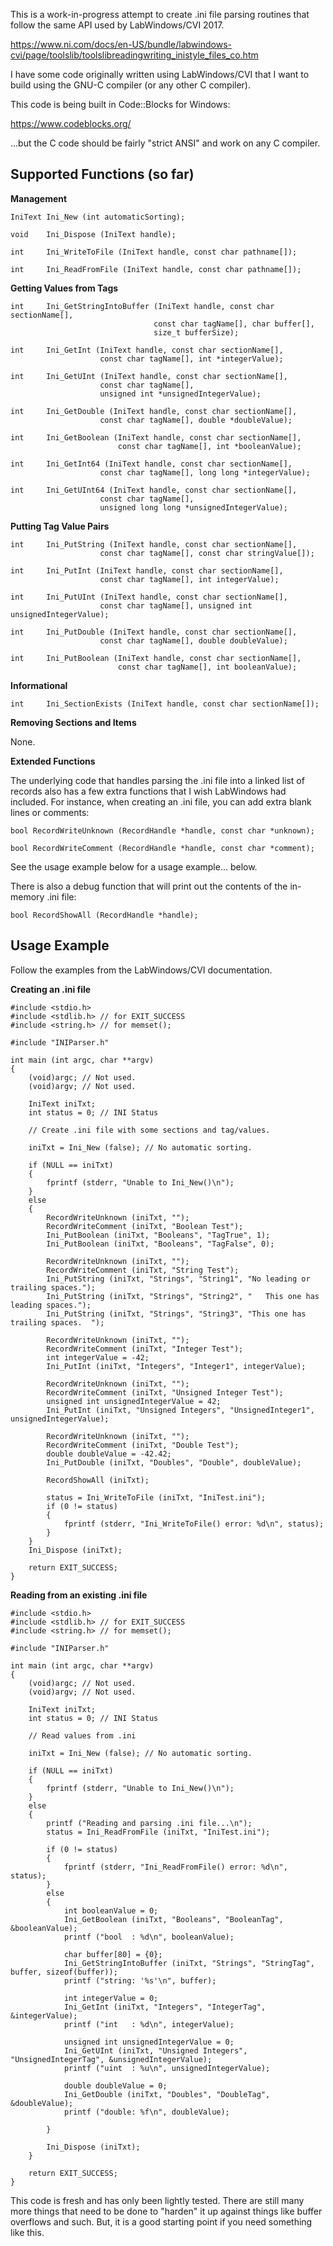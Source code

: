 This is a work-in-progress attempt to create .ini file parsing routines that follow the same API used by LabWindows/CVI 2017.

https://www.ni.com/docs/en-US/bundle/labwindows-cvi/page/toolslib/toolslibreadingwriting_inistyle_files_co.htm

I have some code originally written using LabWindows/CVI that I want to build using the GNU-C compiler (or any other C compiler).

This code is being built in Code::Blocks for Windows:

https://www.codeblocks.org/

...but the C code should be fairly "strict ANSI" and work on any C compiler.

Supported Functions (so far)
-------------------------------------------------------------------------------
**Management**

    IniText Ini_New (int automaticSorting);
    
    void    Ini_Dispose (IniText handle);
    
    int     Ini_WriteToFile (IniText handle, const char pathname[]);
    
    int     Ini_ReadFromFile (IniText handle, const char pathname[]);

**Getting Values from Tags**

    int     Ini_GetStringIntoBuffer (IniText handle, const char sectionName[],
                                    const char tagName[], char buffer[],
                                    size_t bufferSize);

    int     Ini_GetInt (IniText handle, const char sectionName[],
                        const char tagName[], int *integerValue);

    int     Ini_GetUInt (IniText handle, const char sectionName[],
                        const char tagName[],
                        unsigned int *unsignedIntegerValue);

    int     Ini_GetDouble (IniText handle, const char sectionName[],
                        const char tagName[], double *doubleValue);

    int     Ini_GetBoolean (IniText handle, const char sectionName[],
                            const char tagName[], int *booleanValue);

    int     Ini_GetInt64 (IniText handle, const char sectionName[],
                        const char tagName[], long long *integerValue);

    int     Ini_GetUInt64 (IniText handle, const char sectionName[],
                        const char tagName[],
                        unsigned long long *unsignedIntegerValue);

**Putting Tag Value Pairs**

    int     Ini_PutString (IniText handle, const char sectionName[],
                        const char tagName[], const char stringValue[]);

    int     Ini_PutInt (IniText handle, const char sectionName[],
                        const char tagName[], int integerValue);

    int     Ini_PutUInt (IniText handle, const char sectionName[],
                        const char tagName[], unsigned int unsignedIntegerValue);

    int     Ini_PutDouble (IniText handle, const char sectionName[],
                        const char tagName[], double doubleValue);

    int     Ini_PutBoolean (IniText handle, const char sectionName[],
                            const char tagName[], int booleanValue);

**Informational**

    int     Ini_SectionExists (IniText handle, const char sectionName[]);

**Removing Sections and Items**

None.

**Extended Functions**

The underlying code that handles parsing the .ini file into a linked list of records also has a few extra functions that I wish LabWindows had included. For instance, when creating an .ini file, you can add extra blank lines or comments:

    bool RecordWriteUnknown (RecordHandle *handle, const char *unknown);

    bool RecordWriteComment (RecordHandle *handle, const char *comment);

See the usage example below for a usage example... below.

There is also a debug function that will print out the contents of the in-memory .ini file:

    bool RecordShowAll (RecordHandle *handle);

Usage Example
-------------------------------------------------------------------------------
Follow the examples from the LabWindows/CVI documentation.

**Creating an .ini file**
````
#include <stdio.h>
#include <stdlib.h> // for EXIT_SUCCESS
#include <string.h> // for memset();

#include "INIParser.h"

int main (int argc, char **argv)
{
    (void)argc; // Not used.
    (void)argv; // Not used.

    IniText iniTxt;
    int status = 0; // INI Status

    // Create .ini file with some sections and tag/values.

    iniTxt = Ini_New (false); // No automatic sorting.

    if (NULL == iniTxt)
    {
        fprintf (stderr, "Unable to Ini_New()\n");
    }
    else
    {
        RecordWriteUnknown (iniTxt, "");
        RecordWriteComment (iniTxt, "Boolean Test");
        Ini_PutBoolean (iniTxt, "Booleans", "TagTrue", 1);
        Ini_PutBoolean (iniTxt, "Booleans", "TagFalse", 0);

        RecordWriteUnknown (iniTxt, "");
        RecordWriteComment (iniTxt, "String Test");
        Ini_PutString (iniTxt, "Strings", "String1", "No leading or trailing spaces.");
        Ini_PutString (iniTxt, "Strings", "String2", "   This one has leading spaces.");
        Ini_PutString (iniTxt, "Strings", "String3", "This one has trailing spaces.  ");

        RecordWriteUnknown (iniTxt, "");
        RecordWriteComment (iniTxt, "Integer Test");
        int integerValue = -42;
        Ini_PutInt (iniTxt, "Integers", "Integer1", integerValue);

        RecordWriteUnknown (iniTxt, "");
        RecordWriteComment (iniTxt, "Unsigned Integer Test");
        unsigned int unsignedIntegerValue = 42;
        Ini_PutInt (iniTxt, "Unsigned Integers", "UnsignedInteger1", unsignedIntegerValue);

        RecordWriteUnknown (iniTxt, "");
        RecordWriteComment (iniTxt, "Double Test");
        double doubleValue = -42.42;
        Ini_PutDouble (iniTxt, "Doubles", "Double", doubleValue);

        RecordShowAll (iniTxt);

        status = Ini_WriteToFile (iniTxt, "IniTest.ini");
        if (0 != status)
        {
            fprintf (stderr, "Ini_WriteToFile() error: %d\n", status);
        }
    }
    Ini_Dispose (iniTxt);

    return EXIT_SUCCESS;
}
````

**Reading from an existing .ini file**

````
#include <stdio.h>
#include <stdlib.h> // for EXIT_SUCCESS
#include <string.h> // for memset();

#include "INIParser.h"

int main (int argc, char **argv)
{
    (void)argc; // Not used.
    (void)argv; // Not used.

    IniText iniTxt;
    int status = 0; // INI Status

    // Read values from .ini

    iniTxt = Ini_New (false); // No automatic sorting.

    if (NULL == iniTxt)
    {
        fprintf (stderr, "Unable to Ini_New()\n");
    }
    else
    {
        printf ("Reading and parsing .ini file...\n");
        status = Ini_ReadFromFile (iniTxt, "IniTest.ini");

        if (0 != status)
        {
            fprintf (stderr, "Ini_ReadFromFile() error: %d\n", status);
        }
        else
        {
            int booleanValue = 0;
            Ini_GetBoolean (iniTxt, "Booleans", "BooleanTag", &booleanValue);
            printf ("bool  : %d\n", booleanValue);

            char buffer[80] = {0};
            Ini_GetStringIntoBuffer (iniTxt, "Strings", "StringTag", buffer, sizeof(buffer));
            printf ("string: '%s'\n", buffer);

            int integerValue = 0;
            Ini_GetInt (iniTxt, "Integers", "IntegerTag", &integerValue);
            printf ("int   : %d\n", integerValue);

            unsigned int unsignedIntegerValue = 0;
            Ini_GetUInt (iniTxt, "Unsigned Integers", "UnsignedIntegerTag", &unsignedIntegerValue);
            printf ("uint  : %u\n", unsignedIntegerValue);

            double doubleValue = 0;
            Ini_GetDouble (iniTxt, "Doubles", "DoubleTag", &doubleValue);
            printf ("double: %f\n", doubleValue);

        }

        Ini_Dispose (iniTxt);
    }

    return EXIT_SUCCESS;
}
````

This code is fresh and has only been lightly tested. There are still many more things that need to be done to "harden" it up against things like buffer overflows and such. But, it is a good starting point if you need something like this.
